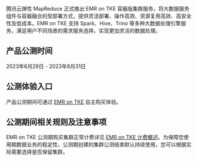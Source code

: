 腾讯云弹性 MapReduce 正式推出 EMR on TKE 容器版集群服务，将大数据服务组件与容器融合的型部署方式，提供灵活部署、操作高效、资源复用高效、高安全性及低成本。EMR on TKE 支持 Spark、Hive、Trino 等多种大数据处理引擎服务，满足用户不同场景的需求服务选择，实现更加灵活的数据处理。

## 产品公测时间
2023年6月29日 - 2023年8月31日   

## 公测体验入口
产品公测期间可通过 [EMR on TKE](https://console.cloud.tencent.com/emr/tke) 自主购买体验。

## 公测期间相关规则及注意事项
EMR on TKE 公测期购买集群正常计费详见 [EMR on TKE 计费概述](https://cloud.tencent.com/document/product/589/93139)。为保障您使用期数据业务的稳定性，公测期创建的集群公测结束默认持续使用，您可以根据实际需要选择是否保留集群。
